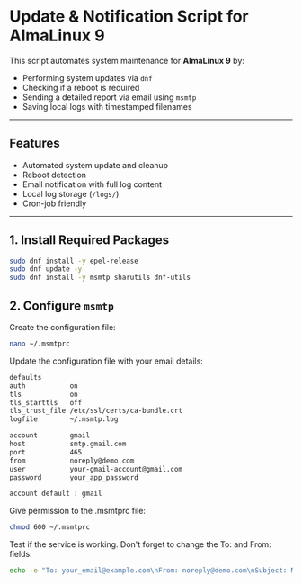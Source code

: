 # Update & Notification Script for AlmaLinux 9

This script automates system maintenance for **AlmaLinux 9** by:

- Performing system updates via `dnf`
- Checking if a reboot is required
- Sending a detailed report via email using `msmtp`
- Saving local logs with timestamped filenames

---

## Features

- Automated system update and cleanup
- Reboot detection
- Email notification with full log content
- Local log storage (`/logs/`)
- Cron-job friendly

---

## 1. Install Required Packages

```bash
sudo dnf install -y epel-release
sudo dnf update -y
sudo dnf install -y msmtp sharutils dnf-utils
```

## 2. Configure `msmtp`

Create the configuration file:

```bash
nano ~/.msmtprc
```

Update the configuration file with your email details:
```bash
defaults
auth           on
tls            on
tls_starttls   off
tls_trust_file /etc/ssl/certs/ca-bundle.crt
logfile        ~/.msmtp.log

account        gmail
host           smtp.gmail.com
port           465
from           noreply@demo.com
user           your-gmail-account@gmail.com
password       your_app_password

account default : gmail
```

Give permission to the .msmtprc file:
```bash
chmod 600 ~/.msmtprc
```

Test if the service is working. Don't forget to change the To: and From: fields:
```bash
echo -e "To: your_email@example.com\nFrom: noreply@demo.com\nSubject: MSMTP Test\n\nThis is a test email." | msmtp --debug your_email@example.com
```
